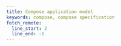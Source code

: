 ```yaml
---
title: Compose application model
keywords: compose, compose specification
fetch_remote:
  line_start: 2
  line_end: -1
---
```

